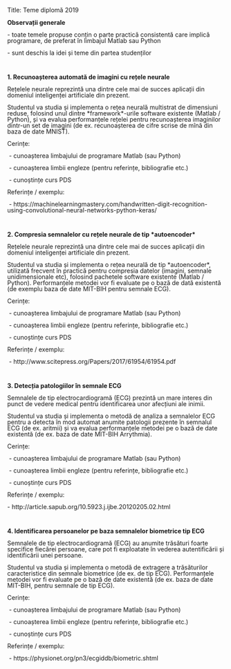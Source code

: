 Title: Teme diplomă 2019

<p align="left" style="margin-bottom: 0in; line-height: 100%"><b>Observații generale</b></p>

<p align="left" style="margin-bottom: 0in; font-weight: normal; line-height: 100%">- toate temele propuse conțin o parte practică consistentă care implică programare, de preferat în limbajul Matlab sau Python</p>

<p align="left" style="margin-bottom: 0in; font-weight: normal; line-height: 100%">- sunt deschis la idei și teme din partea studenților</p>

<p align="left" style="margin-bottom: 0in; font-weight: normal; line-height: 100%">&nbsp;</p>

<p style="margin-bottom: 0in; line-height: 100%"><b>1. Recunoașterea automată de imagini cu rețele neurale</b></p>

<p style="margin-bottom: 0in; line-height: 100%">Rețelele neurale reprezintă una dintre cele mai de succes aplicații din domeniul inteligenței artificiale din prezent.</p>

<p style="margin-bottom: 0in; line-height: 100%">Studentul va studia și implementa o rețea neurală multistrat de dimensiuni reduse, folosind unul dintre *framework*-urile software existente (Matlab / Python), și va evalua performanțele rețelei pentru recunoașterea imaginilor dintr-un set de imagini (de ex. recunoașterea de cifre scrise de mînă din baza de date MNIST).</p>

<p style="margin-bottom: 0in; line-height: 100%">Cerințe:</p>

<p style="margin-bottom: 0in; line-height: 100%">&nbsp;- cunoașterea limbajului de programare Matlab (sau Python)</p>

<p style="margin-bottom: 0in; line-height: 100%">&nbsp;- cunoașterea limbii engleze (pentru referințe, bibliografie etc.)</p>

<p style="margin-bottom: 0in; line-height: 100%">&nbsp;- cunoștințe curs PDS</p>

<p style="margin-bottom: 0in; line-height: 100%">Referințe / exemplu:</p>

<p style="margin-bottom: 0in; line-height: 100%">&nbsp;- https://machinelearningmastery.com/handwritten-digit-recognition-using-convolutional-neural-networks-python-keras/</p>

<p style="margin-bottom: 0in; line-height: 100%">&nbsp;</p>

<p style="margin-bottom: 0in; line-height: 100%"><b>2. Compresia semnalelor cu rețele neurale de tip *autoencoder*</b></p>

<p style="margin-bottom: 0in; line-height: 100%">Rețelele neurale reprezintă una dintre cele mai de succes aplicații din domeniul inteligenței artificiale din prezent.</p>

<p style="margin-bottom: 0in; line-height: 100%">Studentul va studia și implementa o rețea neurală de tip *autoencoder*, utilizată frecvent în practică pentru compresia datelor (imagini, semnale unidimensionale etc), folosind pachetele software existente (Matlab / Python). Performanțele metodei vor fi evaluate pe o bază de dată existentă (de exemplu baza de date MIT-BIH pentru semnale ECG).</p>

<p style="margin-bottom: 0in; line-height: 100%">Cerințe:</p>

<p style="margin-bottom: 0in; line-height: 100%">&nbsp;- cunoașterea limbajului de programare Matlab (sau Python)</p>

<p style="margin-bottom: 0in; line-height: 100%">&nbsp;- cunoașterea limbii engleze (pentru referințe, bibliografie etc.)</p>

<p style="margin-bottom: 0in; line-height: 100%">&nbsp;- cunoștințe curs PDS</p>

<p style="margin-bottom: 0in; line-height: 100%">Referințe / exemplu:</p>

<p style="margin-bottom: 0in; line-height: 100%">&nbsp;- http://www.scitepress.org/Papers/2017/61954/61954.pdf</p>

<p style="margin-bottom: 0in; line-height: 100%">&nbsp;</p>

<p style="margin-bottom: 0in; line-height: 100%"><b>3. Detecția patologiilor în semnale ECG</b></p>

<p style="margin-bottom: 0in; line-height: 100%">Semnalele de tip electrocardiogramă (ECG) prezintă un mare interes din punct de vedere medical pentru identificarea unor afecțiuni ale inimii.</p>

<p style="margin-bottom: 0in; line-height: 100%">Studentul va studia și implementa o metodă de analiza a semnalelor ECG pentru a detecta în mod automat anumite patologii prezente în semnalul ECG (de ex. aritmii) și va evalua performanțele metodei pe o bază de date existentă (de ex. baza de date MIT-BIH Arrythmia).</p>

<p style="margin-bottom: 0in; line-height: 100%">Cerințe:</p>

<p style="margin-bottom: 0in; line-height: 100%">&nbsp;- cunoașterea limbajului de programare Matlab (sau Python)</p>

<p style="margin-bottom: 0in; line-height: 100%">&nbsp;- cunoașterea limbii engleze (pentru referințe, bibliografie etc.)</p>

<p style="margin-bottom: 0in; line-height: 100%">&nbsp;- cunoștințe curs PDS</p>

<p style="margin-bottom: 0in; line-height: 100%">Referințe / exemplu:</p>

<p style="margin-bottom: 0in; line-height: 100%">- http://article.sapub.org/10.5923.j.ijbe.20120205.02.html</p>

<p style="margin-bottom: 0in; line-height: 100%">&nbsp;</p>

<p style="margin-bottom: 0in; line-height: 100%"><b>4. Identificarea persoanelor pe baza semnalelor biometrice tip ECG</b></p>

<p style="margin-bottom: 0in; line-height: 100%">Semnalele de tip electrocardiogramă (ECG) au anumite trăsături foarte specifice fiecărei persoane, care pot fi exploatate în vederea autentificării și identificării unei persoane.</p>

<p style="margin-bottom: 0in; line-height: 100%">Studentul va studia și implementa o metodă de extragere a trăsăturilor caracteristice din semnale biometrice (de ex. de tip ECG). Performanțele metodei vor fi evaluate pe o bază de date existentă (de ex. baza de date MIT-BIH, pentru semnale de tip ECG).</p>

<p style="margin-bottom: 0in; line-height: 100%">Cerințe:</p>

<p style="margin-bottom: 0in; line-height: 100%">&nbsp;- cunoașterea limbajului de programare Matlab (sau Python)</p>

<p style="margin-bottom: 0in; line-height: 100%">&nbsp;- cunoașterea limbii engleze (pentru referințe, bibliografie etc.)</p>

<p style="margin-bottom: 0in; line-height: 100%">&nbsp;- cunoștințe curs PDS</p>

<p style="margin-bottom: 0in; line-height: 100%">Referințe / exemplu:</p>

<p style="margin-bottom: 0in; line-height: 100%">&nbsp;- https://physionet.org/pn3/ecgiddb/biometric.shtml</p>

